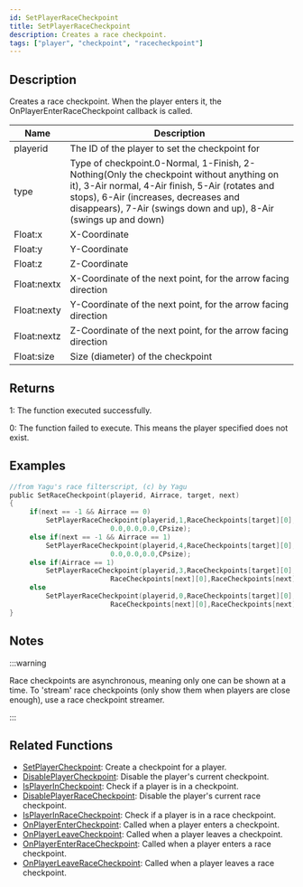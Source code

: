 ```yaml
---
id: SetPlayerRaceCheckpoint
title: SetPlayerRaceCheckpoint
description: Creates a race checkpoint.
tags: ["player", "checkpoint", "racecheckpoint"]
---
```


## Description

Creates a race checkpoint. When the player enters it, the OnPlayerEnterRaceCheckpoint callback is called.

| Name | Description |
| --- | --- |
| playerid | The ID of the player to set the checkpoint for |
| type | Type of checkpoint.0-Normal, 1-Finish, 2-Nothing(Only the checkpoint without anything on it), 3-Air normal, 4-Air finish, 5-Air (rotates and stops), 6-Air (increases, decreases and disappears), 7-Air (swings down and up), 8-Air (swings up and down) |
| Float:x | X-Coordinate |
| Float:y | Y-Coordinate |
| Float:z | Z-Coordinate |
| Float:nextx | X-Coordinate of the next point, for the arrow facing direction |
| Float:nexty | Y-Coordinate of the next point, for the arrow facing direction |
| Float:nextz | Z-Coordinate of the next point, for the arrow facing direction |
| Float:size | Size (diameter) of the checkpoint |

## Returns

1: The function executed successfully.

0: The function failed to execute. This means the player specified does not exist.

## Examples

```c
//from Yagu's race filterscript, (c) by Yagu
public SetRaceCheckpoint(playerid, Airrace, target, next)
{
     if(next == -1 && Airrace == 0)
         SetPlayerRaceCheckpoint(playerid,1,RaceCheckpoints[target][0],RaceCheckpoints[target][1],RaceCheckpoints[target][2],
                         0.0,0.0,0.0,CPsize);
     else if(next == -1 && Airrace == 1)
         SetPlayerRaceCheckpoint(playerid,4,RaceCheckpoints[target][0],RaceCheckpoints[target][1],RaceCheckpoints[target][2],
                         0.0,0.0,0.0,CPsize);
     else if(Airrace == 1)
         SetPlayerRaceCheckpoint(playerid,3,RaceCheckpoints[target][0],RaceCheckpoints[target][1],RaceCheckpoints[target][2],
                         RaceCheckpoints[next][0],RaceCheckpoints[next][1],RaceCheckpoints[next][2],CPsize);
     else
         SetPlayerRaceCheckpoint(playerid,0,RaceCheckpoints[target][0],RaceCheckpoints[target][1],RaceCheckpoints[target][2],
                         RaceCheckpoints[next][0],RaceCheckpoints[next][1],RaceCheckpoints[next][2],CPsize);
}
```

## Notes

:::warning

Race checkpoints are asynchronous, meaning only one can be shown at a time. To 'stream' race checkpoints (only show them when players are close enough), use a race checkpoint streamer.

:::

## Related Functions

- [SetPlayerCheckpoint](SetPlayerCheckpoint.md): Create a checkpoint for a player.
- [DisablePlayerCheckpoint](DisablePlayerCheckpoint.md): Disable the player's current checkpoint.
- [IsPlayerInCheckpoint](IsPlayerInCheckpoint.md): Check if a player is in a checkpoint.
- [DisablePlayerRaceCheckpoint](DisablePlayerRaceCheckpoint.md): Disable the player's current race checkpoint.
- [IsPlayerInRaceCheckpoint](IsPlayerInRaceCheckpoint.md): Check if a player is in a race checkpoint.
- [OnPlayerEnterCheckpoint](../callbacks/OnPlayerEnterCheckpoint.md): Called when a player enters a checkpoint.
- [OnPlayerLeaveCheckpoint](../callbacks/OnPlayerLeaveCheckpoint.md): Called when a player leaves a checkpoint.
- [OnPlayerEnterRaceCheckpoint](../callbacks/OnPlayerEnterRaceCheckpoint.md): Called when a player enters a race checkpoint.
- [OnPlayerLeaveRaceCheckpoint](../callbacks/OnPlayerLeaveRaceCheckpoint.md): Called when a player leaves a race checkpoint.
